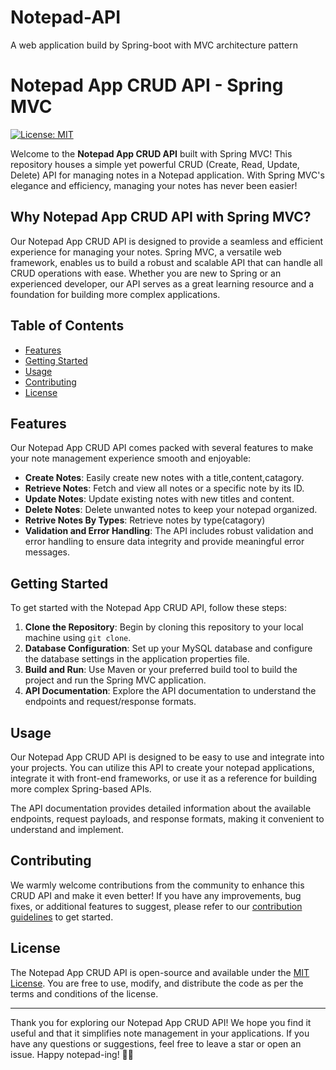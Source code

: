 # Notepad-API
A web application build by Spring-boot with MVC architecture pattern
# Notepad App CRUD API - Spring MVC

[![License: MIT](https://img.shields.io/badge/License-MIT-yellow.svg)](https://opensource.org/licenses/MIT)

Welcome to the **Notepad App CRUD API** built with Spring MVC! This repository houses a simple yet powerful CRUD (Create, Read, Update, Delete) API for managing notes in a Notepad application. With Spring MVC's elegance and efficiency, managing your notes has never been easier!

## Why Notepad App CRUD API with Spring MVC?

Our Notepad App CRUD API is designed to provide a seamless and efficient experience for managing your notes. Spring MVC, a versatile web framework, enables us to build a robust and scalable API that can handle all CRUD operations with ease. Whether you are new to Spring or an experienced developer, our API serves as a great learning resource and a foundation for building more complex applications.

## Table of Contents

* [Features](#features)
* [Getting Started](#getting-started)
* [Usage](#usage)
* [Contributing](#contributing)
* [License](#license)

## Features

Our Notepad App CRUD API comes packed with several features to make your note management experience smooth and enjoyable:

- **Create Notes**: Easily create new notes with a title,content,catagory.
- **Retrieve Notes**: Fetch and view all notes or a specific note by its ID.
- **Update Notes**: Update existing notes with new titles and content.
- **Delete Notes**: Delete unwanted notes to keep your notepad organized.
- **Retrive Notes By Types**: Retrieve notes by type(catagory)
- **Validation and Error Handling**: The API includes robust validation and error handling to ensure data integrity and provide meaningful error messages.

## Getting Started

To get started with the Notepad App CRUD API, follow these steps:

1. **Clone the Repository**: Begin by cloning this repository to your local machine using `git clone`.
2. **Database Configuration**: Set up your MySQL database   and configure the database settings in the application properties file.
3. **Build and Run**: Use Maven or your preferred build tool to build the project and run the Spring MVC application.
4. **API Documentation**: Explore the API documentation to understand the endpoints and request/response formats.

## Usage

Our Notepad App CRUD API is designed to be easy to use and integrate into your projects. You can utilize this API to create your notepad applications, integrate it with front-end frameworks, or use it as a reference for building more complex Spring-based APIs.

The API documentation provides detailed information about the available endpoints, request payloads, and response formats, making it convenient to understand and implement.

## Contributing

We warmly welcome contributions from the community to enhance this CRUD API and make it even better! If you have any improvements, bug fixes, or additional features to suggest, please refer to our [contribution guidelines](CONTRIBUTING.md) to get started.

## License

The Notepad App CRUD API is open-source and available under the [MIT License](LICENSE). You are free to use, modify, and distribute the code as per the terms and conditions of the license.

---

Thank you for exploring our Notepad App CRUD API! We hope you find it useful and that it simplifies note management in your applications. If you have any questions or suggestions, feel free to leave a star or open an issue. Happy notepad-ing! 📝🚀
